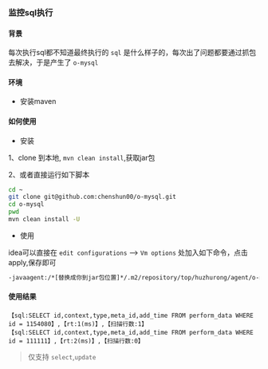 ### 监控sql执行

#### 背景
每次执行sql都不知道最终执行的 `sql` 是什么样子的，每次出了问题都要通过抓包去解决，于是产生了
`o-mysql`

#### 环境

*   安装maven

#### 如何使用

*   安装

1、clone 到本地, `mvn clean install`,获取jar包

2、或者直接运行如下脚本

```bash
cd ~
git clone git@github.com:chenshun00/o-mysql.git
cd o-mysql
pwd
mvn clean install -U
```

* 使用

idea可以直接在 `edit configurations` --> `Vm options` 处加入如下命令，点击 apply,保存即可

```bash
-javaagent:/*[替换成你到jar包位置]*/.m2/repository/top/huzhurong/agent/o-mysql/1.0-SNAPSHOT/o-mysql-1.0-SNAPSHOT.jar
```

#### 使用结果

```text
【sql:SELECT id,context,type,meta_id,add_time FROM perform_data WHERE id = 1154080】,【rt:1(ms)】,【扫描行数:1】
【sql:SELECT id,context,type,meta_id,add_time FROM perform_data WHERE id = 111111】,【rt:2(ms)】,【扫描行数:0】
```

> 仅支持 `select`,`update`   